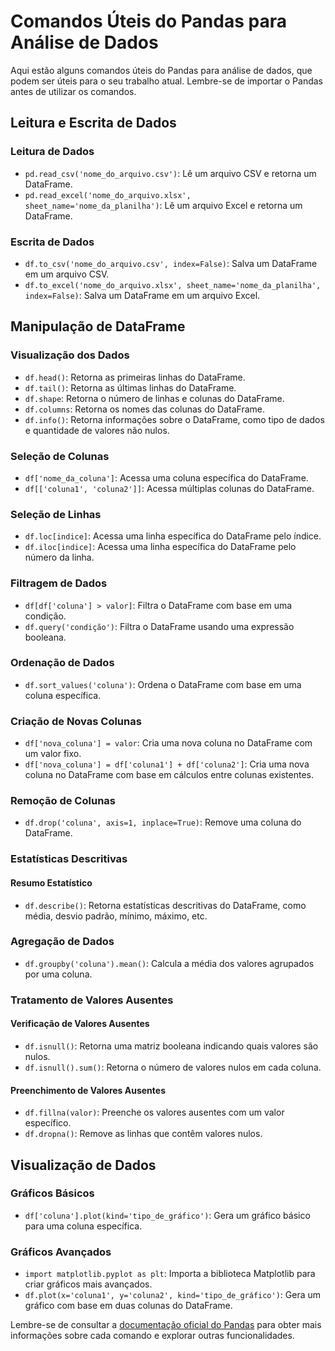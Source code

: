 # Comandos Úteis do Pandas para Análise de Dados

Aqui estão alguns comandos úteis do Pandas para análise de dados, que podem ser úteis para o seu trabalho atual. Lembre-se de importar o Pandas antes de utilizar os comandos.

## Leitura e Escrita de Dados

### Leitura de Dados

- `pd.read_csv('nome_do_arquivo.csv')`: Lê um arquivo CSV e retorna um DataFrame.
- `pd.read_excel('nome_do_arquivo.xlsx', sheet_name='nome_da_planilha')`: Lê um arquivo Excel e retorna um DataFrame.

### Escrita de Dados

- `df.to_csv('nome_do_arquivo.csv', index=False)`: Salva um DataFrame em um arquivo CSV.
- `df.to_excel('nome_do_arquivo.xlsx', sheet_name='nome_da_planilha', index=False)`: Salva um DataFrame em um arquivo Excel.

## Manipulação de DataFrame

### Visualização dos Dados

- `df.head()`: Retorna as primeiras linhas do DataFrame.
- `df.tail()`: Retorna as últimas linhas do DataFrame.
- `df.shape`: Retorna o número de linhas e colunas do DataFrame.
- `df.columns`: Retorna os nomes das colunas do DataFrame.
- `df.info()`: Retorna informações sobre o DataFrame, como tipo de dados e quantidade de valores não nulos.

### Seleção de Colunas

- `df['nome_da_coluna']`: Acessa uma coluna específica do DataFrame.
- `df[['coluna1', 'coluna2']]`: Acessa múltiplas colunas do DataFrame.

### Seleção de Linhas

- `df.loc[indice]`: Acessa uma linha específica do DataFrame pelo índice.
- `df.iloc[indice]`: Acessa uma linha específica do DataFrame pelo número da linha.

### Filtragem de Dados

- `df[df['coluna'] > valor]`: Filtra o DataFrame com base em uma condição.
- `df.query('condição')`: Filtra o DataFrame usando uma expressão booleana.

### Ordenação de Dados

- `df.sort_values('coluna')`: Ordena o DataFrame com base em uma coluna específica.

### Criação de Novas Colunas

- `df['nova_coluna'] = valor`: Cria uma nova coluna no DataFrame com um valor fixo.
- `df['nova_coluna'] = df['coluna1'] + df['coluna2']`: Cria uma nova coluna no DataFrame com base em cálculos entre colunas existentes.

### Remoção de Colunas

- `df.drop('coluna', axis=1, inplace=True)`: Remove uma coluna do DataFrame.

### Estatísticas Descritivas

#### Resumo Estatístico

- `df.describe()`: Retorna estatísticas descritivas do DataFrame, como média, desvio padrão, mínimo, máximo, etc.

### Agregação de Dados

- `df.groupby('coluna').mean()`: Calcula a média dos valores agrupados por uma coluna.

### Tratamento de Valores Ausentes

#### Verificação de Valores Ausentes

- `df.isnull()`: Retorna uma matriz booleana indicando quais valores são nulos.
- `df.isnull().sum()`: Retorna o número de valores nulos em cada coluna.

#### Preenchimento de Valores Ausentes

- `df.fillna(valor)`: Preenche os valores ausentes com um valor específico.
- `df.dropna()`: Remove as linhas que contêm valores nulos.

## Visualização de Dados

### Gráficos Básicos

- `df['coluna'].plot(kind='tipo_de_gráfico')`: Gera um gráfico básico para uma coluna específica.

### Gráficos Avançados

- `import matplotlib.pyplot as plt`: Importa a biblioteca Matplotlib para criar gráficos mais avançados.
- `df.plot(x='coluna1', y='coluna2', kind='tipo_de_gráfico')`: Gera um gráfico com base em duas colunas do DataFrame.

Lembre-se de consultar a [documentação oficial do Pandas](https://pandas.pydata.org/docs/) para obter mais informações sobre cada comando e explorar outras funcionalidades.
